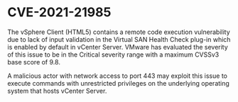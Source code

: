# CVE-2021-21985
The vSphere Client (HTML5) contains a remote code execution vulnerability due to lack of input validation in the Virtual SAN Health Check plug-in which is enabled by default in vCenter Server. VMware has evaluated the severity of this issue to be in the Critical severity range with a maximum CVSSv3 base score of 9.8.


A malicious actor with network access to port 443 may exploit this issue to execute commands with unrestricted privileges on the underlying operating system that hosts vCenter Server. 
